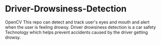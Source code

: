 # Driver-Drowsiness-Detection
OpenCV This repo can detect and track user's eyes and mouth and alert when the user is feeling drowsy. Driver drowsiness detection is a car safety Technology which helps prevent accidents caused by the driver getting drowsy.
